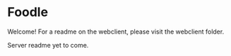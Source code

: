 # Foodle

Welcome! For a readme on the webclient, please visit the webclient folder.

Server readme yet to come.
